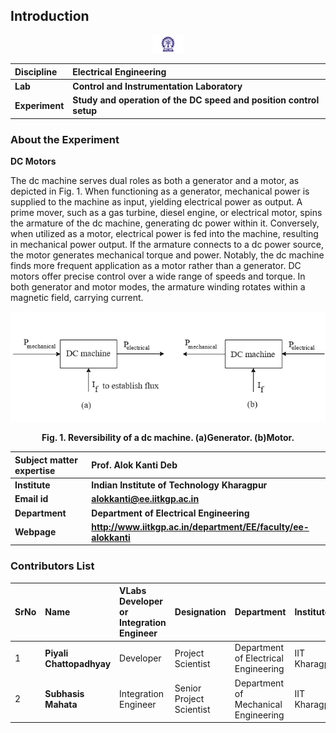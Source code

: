 ## Introduction

<div align="center">
<img src="experiment/images/iitkgp.png" width="10%">
</div>

<b>Discipline | <b> Electrical Engineering 
:--|:--|
<b> Lab | <b> **Control and Instrumentation Laboratory**
<b> Experiment|     <b> **Study and operation of the DC speed and position control setup**


### About the Experiment 
**DC Motors**

The dc machine serves dual roles as both a generator and a motor, as depicted in Fig. 1. When functioning as a generator, mechanical power is supplied to the machine as input, yielding electrical power as output. A prime mover, such as a gas turbine, diesel engine, or electrical motor, spins the armature of the dc machine, generating dc power within it. Conversely, when utilized as a motor, electrical power is fed into the machine, resulting in mechanical power output. If the armature connects to a dc power source, the motor generates mechanical torque and power. Notably, the dc machine finds more frequent application as a motor rather than a generator. DC motors offer precise control over a wide range of speeds and torque. In both generator and motor modes, the armature winding rotates within a magnetic field, carrying current.


<div align="center">
<img class="img-fluid"  src="experiment/images/gen_mot2.png" alt="">

<b>Fig. 1. Reversibility of a dc machine. (a)Generator. (b)Motor.</b>                  
</div>


<b>Subject matter expertise | <b> **Prof. Alok Kanti Deb**
:--|:--|
<b> Institute | <b>  **Indian Institute of Technology Kharagpur**
<b> Email id|     <b>  **alokkanti@ee.iitkgp.ac.in**
<b> Department |  **Department of Electrical Engineering**
<b>Webpage| <b> http://www.iitkgp.ac.in/department/EE/faculty/ee-alokkanti

### Contributors List

SrNo | Name | VLabs Developer or Integration Engineer | Designation | Department| Institute
:--|:--|:--|:--|:--|:--|
1 | **Piyali Chattopadhyay** | Developer | Project Scientist | Department of Electrical Engineering | IIT Kharagpur | 
2 | **Subhasis Mahata** | Integration Engineer | Senior Project Scientist | Department of Mechanical Engineering | IIT Kharagpur |
